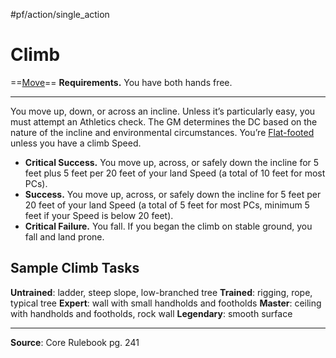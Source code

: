 #pf/action/single_action 
# Climb
==[Move](../Traits/Move.md)==
**Requirements.** You have both hands free.

---
You move up, down, or across an incline. Unless it’s particularly easy, you must attempt an Athletics check. The GM determines the DC based on the nature of the incline and environmental circumstances. You’re [Flat-footed](../Conditions/Flat-footed.md) unless you have a climb Speed.

- **Critical Success.** You move up, across, or safely down the incline for 5 feet plus 5 feet per 20 feet of your land Speed (a total of 10 feet for most PCs).
- **Success.** You move up, across, or safely down the incline for 5 feet per 20 feet of your land Speed (a total of 5 feet for most PCs, minimum 5 feet if your Speed is below 20 feet).
- **Critical Failure.** You fall. If you began the climb on stable ground, you fall and land prone.

## Sample Climb Tasks
**Untrained**: ladder, steep slope, low-branched tree
**Trained**: rigging, rope, typical tree
**Expert**: wall with small handholds and footholds
**Master**: ceiling with handholds and footholds, rock wall
**Legendary**: smooth surface

---
**Source**: Core Rulebook pg. 241